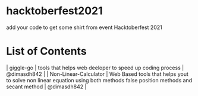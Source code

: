 # hacktoberfest2021
add your code to get some shirt from event Hacktoberfest 2021

# List of Contents
| giggle-go | tools that helps web deeloper to speed up coding process | @dimasdh842 |
| Non-Linear-Calculator | Web Based tools that helps yout to solve non linear equation using both methods false position methods and secant method | @dimasdh842 |
